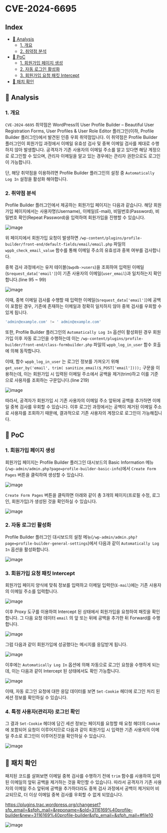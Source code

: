 # CVE-2024-6695

## Index
* [📌 Analysis](#📌-analysis)
    * [1. 개요](#1-개요)
    * [2. 취약점 분석](#2-취약점-분석)
* [📌 PoC](#📌-poc)
    * [1. 회원가입 페이지 생성](#1-회원가입-페이지-생성)
    * [2. 자동 로그인 활성화](#2-자동-로그인-활성화)
    * [3. 회원가입 요청 패킷 Intercept](#3-회원가입-요청-패킷-intercept)
* [📌 패치 확인](#📌-패치-확인)

## 📌 Analysis

### 1. 개요

`CVE-2024-6695` 취약점은 WordPress의 User Profile Builder – Beautiful User Registration Forms, User Profiles & User Role Editor 플러그인(이하, Profile Builder 플러그인)에서 발견된 인증 우회 취약점입니다. 이 취약점은 Profile Builder 플러그인이 회원가입 과정에서 이메일 유효성 검사 및 중복 이메일 검사를 제대로 수행하지 않아 발생합니다. 공격자가 기존 사용자의 이메일 주소를 알고 있다면 해당 계정으로 로그인할 수 있으며, 관리자 이메일을 알고 있는 경우에는 관리자 권한으로도 로그인이 가능합니다.

단, 해당 취약점을 이용하려면 Profile Builder 플러그인의 설정 중 `Automatically Log In` 설정을 활성화 해야합니다.

### 2. 취약점 분석

Profile Builder 플러그인에서 제공하는 회원가입 페이지는 다음과 같습니다. 해당 회원가입 페이지에서는 사용자명(Username), 이메일(E-mail), 비밀번호(Password), 비밀번호 확인(Repeat Password)을 입력하여 회원가입을 진행할 수 있습니다.

![image](images/image-001.png)

위 페이지에서 회원가입 요청이 발생하면 `/wp-content/plugins/profile-builder/front-end/default-fields/email/email.php` 파일의 `wppb_check_email_value` 함수를 통해 이메일 주소의 유효성과 중복 여부를 검사합니다.

중복 검사 과정에서는 유저 테이블(`$wpdb->users`)을 조회하여 입력된 이메일(`$request_data['email']`)이 기존 사용자의 이메일(`user_email`)과 일치하는지 확인합니다.(line 95 ~ 99)

![image](images/image-002.png)

이때, 중복 이메일 검사를 수행할 때 입력한 이메일(`$request_data['email']`)에 공백이 포함된 경우, 기존에 존재하는 이메일과 정확히 일치하지 않아 중복 검사를 우회할 수 있게 됩니다.

```php
'admin@example.com' != ' admin@example.com'
```

또한, Profile Builder 플러그인의 `Automatically Log In` 옵션이 활성화된 경우 회원가입 이후 자동 로그인을 수행하는데 이는 `/wp-content/plugins/profile-builder/front-end/class-formbuilder.php` 파일의 `wppb_log_in_user` 함수 호출에 의해 동작합니다.

이때, 함수 `wppb_log_in_user` 는 로그인 정보를 가져오기 위해 `get_user_by('email', trim( sanitize_email($_POST['email'])));` 구문을 이용하는데, 이는 회원가입 시 입력된 이메일 주소에서 공백을 제거(trim)하고 이를 기준으로 사용자를 조회하는 구문입니다.(line 219)

![image](images/image-003.png)

따라서, 공격자가 회원가입 시 기존 사용자의 이메일 주소 앞뒤에 공백을 추가하면 이메일 중복 검사를 우회할 수 있습니다. 이후 로그인 과정에서는 공백이 제거된 이메일 주소로 사용자를 조회하기 때문에, 결과적으로 기존 사용자의 계정으로 로그인이 가능해집니다.

## 📌 PoC

### 1. 회원가입 페이지 생성

회원가입 페이지는 Profile Builder 플러그인 대시보드의 Basic Information 메뉴(`/wp-admin/admin.php?page=profile-builder-basic-info`)에서 `Create Form Pages` 버튼을 클릭하여 생성할 수 있습니다.

![image](images/image-004.png)

`Create Form Pages` 버튼을 클릭하면 아래와 같이 총 3개의 페이지(프로필 수정, 로그인, 회원가입)가 생성된 것을 확인하실 수 있습니다.

![image](images/image-005.png)

### 2. 자동 로그인 활성화

Profile Builder 플러그인 대시보드의 설정 메뉴(`/wp-admin/admin.php?page=profile-builder-general-settings`)에서 다음과 같이 `Automatically Log In` 옵션을 활성화합니다.

![image](images/image-006.png)

### 3. 회원가입 요청 패킷 Intercept

회원가입 페이지 양식에 맞춰 정보를 입력하고 이메일 입력란(`E-mail`)에는 기존 사용자의 이메일 주소를 입력합니다.

![image](images/image-007.png)

이후 Proxy 도구를 이용하여 Intercept 된 상태에서 회원가입을 요청하여 패킷을 확인합니다. 그 다음 요청 데이터 `email` 의 앞 또는 뒤에 공백을 추가한 뒤 Forward를 수행합니다.

![image](images/image-008.png)

그럼 다음과 같이 회원가입에 성공했다는 메시지를 응답받게 됩니다.

![image](images/image-009.png)

이후에는 `Automatically Log In` 옵션에 의해 자동으로 로그인 요청을 수행하게 되는데, 이는 다음과 같이 Intercept 된 상태에서도 확인 가능합니다. 

![image](images/image-010.png)

이때, 자동 로그인 요청에 대한 응답 데이터를 보면 `Set-Cookie` 헤더에 로그인 처리 된 세션 정보를 확인하실 수 있습니다.

### 4. 특정 사용자(관리자) 로그인 확인

그 결과 `Set-Cookie` 헤더에 담긴 세션 정보는 페이지를 요청할 때 요청 헤더의 `Cookie` 에 포함되어 요청이 이루어지므로 다음과 같이 회원가입 시 입력한 기존 사용자의 이메일 주소로 로그인이 이루어진것을 확인하실 수 있습니다.

![image](images/image-011.png)

## 📌 패치 확인

패치된 코드를 살펴보면 이메일 중복 검사를 수행하기 전에 `trim` 함수를 사용하여 입력된 이메일의 앞뒤 공백을 제거하는 것을 확인할 수 있습니다. 따라서 공격자가 기존 사용자의 이메일 주소 앞뒤에 공백을 추가하더라도 중복 검사 과정에서 공백이 제거되어 비교되므로, 더 이상 이메일 중복 검사를 우회할 수 없게 되었습니다.

https://plugins.trac.wordpress.org/changeset?sfp_email=&sfph_mail=&reponame=&old=3116169%40profile-builder&new=3116169%40profile-builder&sfp_email=&sfph_mail=#file10

![image](images/image-012.png)